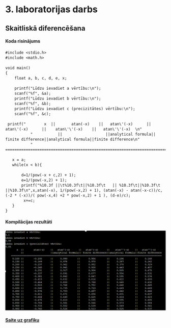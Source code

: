 # 3. laboratorijas darbs
## Skaitliskā diferencēšana

#### Koda risinājums
```
#include <stdio.h>
#include <math.h>

void main()
{
    float a, b, c, d, e, x;
    
    printf("Lūdzu ievadiet a vērtību:\n");
    scanf("%f", &a);
    printf("Lūdzu ievadiet b vērtību:\n");
    scanf("%f", &b);
    printf("Lūdzu ievadiet c (precizitātes) vērtību:\n");
    scanf("%f", &c);

 printf("        x  ||       atan(-x)    ||   atan\'(-x)      ||   atan\'(-x)      ||    atan\'\'(-x)    ||   atan\'\'(-x)  \n"
           "           ||                   ||analytical formula|| finite difference||analytical formula||finite difference\n"
           "    ===========================================================================================================\n");
  
   x = a;
   while(x < b){
       
       d=1/(pow(-x + c,2) + 1);
       e=1/(pow(-x,2) + 1);
       printf("%10.3f ||\t%10.3f\t||%10.3f\t   || %10.3f\t||%10.3f\t    ||%10.3f\n",x,atan(-x), 1/(pow(-x,2) + 1), (atan(-x) - atan(-x-c))/c, (-2 * (-x))/( pow(-x,4) +2 * pow(-x,2) + 1 ), (d-e)/c);
        x+=c;
   }
}
```
#### Kompilācijas rezultāti
![This is an image](https://github.com/Tefsrp2/RTR-105/blob/main/ld3_derivative/ld_3_result%20(2).png)

#### [Saite uz grafiku](https://github.com/Tefsrp2/RTR-105/blob/main/ld3_derivative/LD_3_grafiks.svg)
